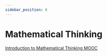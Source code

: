 ```yaml
---
sidebar_position: 6
---
```


# Mathematical Thinking

[Introduction to Mathematical Thinking MOOC](https://www.coursera.org/learn/mathematical-thinking)

